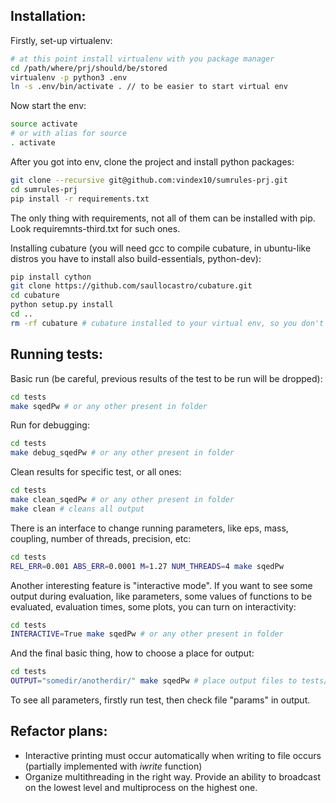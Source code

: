 
Installation:
-------------

Firstly, set-up virtualenv:

```bash
# at this point install virtualenv with you package manager
cd /path/where/prj/should/be/stored
virtualenv -p python3 .env
ln -s .env/bin/activate . // to be easier to start virtual env
```

Now start the env:

```bash
source activate
# or with alias for source
. activate
```

After you got into env, clone the project and install python packages:

```bash
git clone --recursive git@github.com:vindex10/sumrules-prj.git
cd sumrules-prj
pip install -r requirements.txt
```

The only thing with requirements, not all of them can be installed with pip. Look requiremnts-third.txt for such ones.


Installing cubature (you will need gcc to compile cubature, in ubuntu-like distros you have to install also build-essentials, python-dev):
```bash
pip install cython
git clone https://github.com/saullocastro/cubature.git
cd cubature
python setup.py install
cd ..
rm -rf cubature # cubature installed to your virtual env, so you don't need sources
```

Running tests:
---------------

Basic run (be careful, previous results of the test to be run will be dropped):

```bash
cd tests
make sqedPw # or any other present in folder
```

Run for debugging:
```bash
cd tests
make debug_sqedPw # or any other present in folder
```
Clean results for specific test, or all ones:
```bash
cd tests
make clean_sqedPw # or any other present in folder
make clean # cleans all output
```

There is an interface to change running parameters, like eps, mass, coupling, number of threads, precision, etc:
```bash
cd tests
REL_ERR=0.001 ABS_ERR=0.0001 M=1.27 NUM_THREADS=4 make sqedPw
```

Another interesting feature is "interactive mode". If you want to see some output during evaluation, like parameters, some values of functions to be evaluated, evaluation times, some plots, you can turn on interactivity:
```bash
cd tests
INTERACTIVE=True make sqedPw # or any other present in folder
```

And the final basic thing, how to choose a place for output:
```bash
cd tests
OUTPUT="somedir/anotherdir/" make sqedPw # place output files to tests/somedir/anotherdir/sqedPw/
```

To see all parameters, firstly run test, then check file "params" in output.

Refactor plans:
---------------

* Interactive printing must occur automatically when writing to file occurs (partially implemented with _iwrite_ function)
* Organize multithreading in the right way. Provide an ability to broadcast on the lowest level and multiprocess on the highest one.
